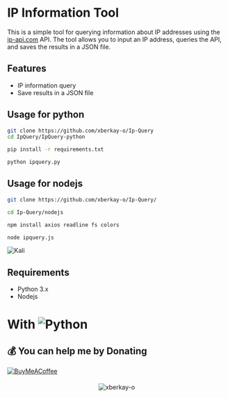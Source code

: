 # IP Information Tool

This is a simple tool for querying information about IP addresses using the [ip-api.com](http://ip-api.com) API. The tool allows you to input an IP address, queries the API, and saves the results in a JSON file.

## Features

- IP information query
- Save results in a JSON file

## Usage for python

```bash
git clone https://github.com/xberkay-o/Ip-Query
cd IpQuery/IpQuery-python
```
```bash
pip install -r requirements.txt
```
```bash
python ipquery.py
```

## Usage for nodejs

```bash
git clone https://github.com/xberkay-o/Ip-Query/
```
```bash
cd Ip-Query/nodejs
```
```bash
npm install axios readline fs colors
```
```bash
node ipquery.js
```
![Kali]()

## Requirements

- Python 3.x
- Nodejs


# With ![Python](https://img.shields.io/badge/python-3670A0?style=for-the-badge&logo=python&logoColor=ffdd54)

  ## 💰 You can help me by Donating
  [![BuyMeACoffee](https://img.shields.io/badge/Buy%20Me%20a%20Coffee-ffdd00?style=for-the-badge&logo=buy-me-a-coffee&logoColor=black)](https://www.buymeacoffee.com/xberkay-o) 
####
<p align="center"> <img src="https://komarev.com/ghpvc/?username=xberkay-o&label=Profile%20views&color=0e75b6&style=flat" alt="xberkay-o" /> </p>
